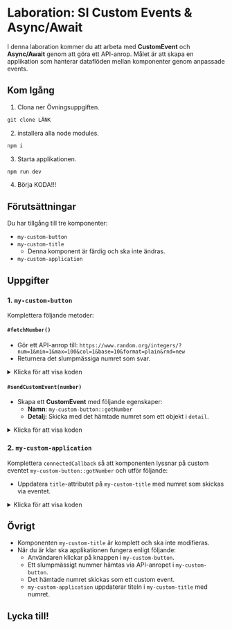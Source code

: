 # Laboration: SI Custom Events & Async/Await
I denna laboration kommer du att arbeta med **CustomEvent** och **Async/Await** genom att göra ett API-anrop. Målet är att skapa en applikation som hanterar dataflöden mellan komponenter genom anpassade events.

## Kom Igång

1. Clona ner Övningsuppgiften.
```javascript
git clone LÄNK
```
2. installera alla node modules.
```javascript
npm i
```
3. Starta applikationen.
```javascript
npm run dev
```
4. Börja KODA!!!

## Förutsättningar
Du har tillgång till tre komponenter:

- ``my-custom-button``
- ``my-custom-title``
  - Denna komponent är färdig och ska inte ändras.
- ``my-custom-application``

## Uppgifter
### 1. ``my-custom-button``
Komplettera följande metoder:

#### ``#fetchNumber()``
- Gör ett API-anrop till:
``https://www.random.org/integers/?num=1&min=1&max=100&col=1&base=10&format=plain&rnd=new``
- Returnera det slumpmässiga numret som svar.

<details>
  <summary>Klicka för att visa koden</summary>

  ```javascript
  async #fetchNumber () {
    const response = await fetch('https://www.random.org/integers/?num=1&min=1&max=100&col=1&base=10&format=plain&rnd=new')

    if (!response.ok) {
      throw new Error('Failed to fetch')
    }

    const data = await response.json()

    return data
  }
  ```
</details>

#### ``#sendCustomEvent(number)``
- Skapa ett **CustomEvent** med följande egenskaper:
  - **Namn**: ``my-custom-button::gotNumber``
  - **Detalj:** Skicka med det hämtade numret som ett objekt i ``detail``.

<details>
  <summary>Klicka för att visa koden</summary>

  ```javascript
  #sendCustomEvent(number) {
    this.dispatchEvent(new CustomEvent('my-custom-button::gotNumber', {
      detail: { number }
    }))
  }
  ```
</details>

### 2. ``my-custom-application``
Komplettera ``connectedCallback`` så att komponenten lyssnar på custom eventet ``my-custom-button::gotNumber`` och utför följande:

- Uppdatera ``title``-attributet på ``my-custom-title`` med numret som skickas via eventet.

<details>
  <summary>Klicka för att visa koden</summary>

  ```javascript
  connectedCallback () {
    this.#button.addEventListener('my-custom-button::gotNumber', (event) => {
      this.#title.setAttribute('title', event.detail.number)
    },
    { signal: this.#abortController.signal }
    )
  }
  ```
</details>

## Övrigt
- Komponenten ``my-custom-title`` är komplett och ska inte modifieras.
- När du är klar ska applikationen fungera enligt följande:
  - Användaren klickar på knappen i ``my-custom-button``.
  - Ett slumpmässigt nummer hämtas via API-anropet i ``my-custom-button``.
  - Det hämtade numret skickas som ett custom event.
  - ``my-custom-application`` uppdaterar titeln i ``my-custom-title`` med numret.

## Lycka till!